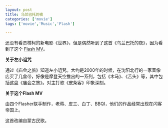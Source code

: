 ```yaml
---
layout: post
title: 乌兰巴托的夜
categories: ['movie']
tags: ['movie','Music','Flash']

---
```


还没有看贾樟柯的新电影《世界》，但是偶然听到了这首《乌兰巴托的夜》，因为看到了这个 [Flash MV](http://www.flashempire.com/theater/play.php?id=10475)。

**关于左小诅咒**

通过《庙会之旅》知道左小诅咒。大约是2000年的时候，在沈阳北行的一家音像店买了几盒带，好像是摩登天空推出的一系列，包括《木马》、《舌头》等，其中包括这盘《庙会之旅》。对主打歌《皮条客》印象深刻。

**关于这个Flash MV**

由四个Flasher联手制作，老蒋、皮三、白丁、BBQI，他们的作品经常出现在闪客帝国上。

这首改编自蒙古民歌。